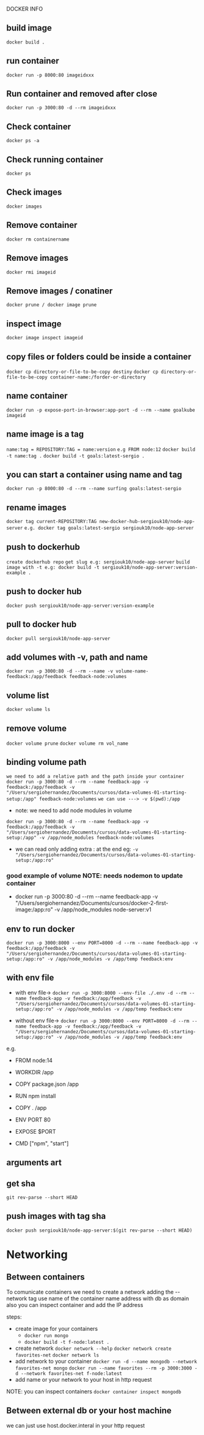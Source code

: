 DOCKER INFO

## build image

`docker build .`

## run container

`docker run -p 8000:80 imageidxxx`

## Run container and removed after close

`docker run -p 3000:80 -d --rm imageidxxx`

## Check container

`docker ps -a`

## Check running container

`docker ps`

## Check images

`docker images`

## Remove container

`docker rm containername`

## Remove images

`docker rmi imageid`

## Remove images / conatiner

`docker prune / docker image prune`

## inspect image

`docker image inspect imageid`

## copy files or folders could be inside a container

`docker cp directory-or-file-to-be-copy destiny`
`docker cp directory-or-file-to-be-copy container-name:/forder-or-directory`

## name container

`docker run -p expose-port-in-browser:app-port -d --rm --name goalkube imageid`

## name image is a tag

`name:tag = REPOSITORY:TAG = name:version`
`e.g FROM node:12`
`docker build -t name:tag .`
`docker build -t goals:latest-sergio .`

## you can start a container using name and tag

`docker run -p 8000:80 -d --rm --name surfing goals:latest-sergio`

## rename images

`docker tag current-REPOSITORY:TAG new-docker-hub-sergiouk10/node-app-server`
`e.g. docker tag goals:latest-sergio sergiouk10/node-app-server`

## push to dockerhub

`create dockerhub repo`
`get slug e.g: sergiouk10/node-app-server`
`build image with -t e.g: docker build -t sergiouk10/node-app-server:version-example .`

## push to docker hub

`docker push sergiouk10/node-app-server:version-example`

## pull to docker hub

`docker pull sergiouk10/node-app-server`

## add volumes with -v, path and name

`docker run -p 3000:80 -d --rm --name -v volume-name-feedback:/app/feedback feedback-node:volumes`

## volume list

`docker volume ls`

## remove volume

`docker volume prune`
`docker volume rm vol_name`

## binding volume path

`we need to add a relative path and the path inside your container`
`docker run -p 3000:80 -d --rm --name feedback-app -v feedback:/app/feedback -v "/Users/sergiohernandez/Documents/cursos/data-volumes-01-starting-setup:/app" feedback-node:volumes`
`we can use ---> -v $(pwd):/app`

- note: we need to add node modules in volume

`docker run -p 3000:80 -d --rm --name feedback-app -v feedback:/app/feedback -v "/Users/sergiohernandez/Documents/cursos/data-volumes-01-starting-setup:/app" -v /app/node_modules feedback-node:volumes`

- we can read only adding extra : at the end eg: `-v "/Users/sergiohernandez/Documents/cursos/data-volumes-01-starting-setup:/app:ro"`

### good example of volume NOTE: needs nodemon to update container

- docker run -p 3000:80 -d --rm --name feedback-app -v "/Users/sergiohernandez/Documents/cursos/docker-2-first-image:/app:ro" -v /app/node_modules node-server:v1

## env to run docker

`docker run -p 3000:8000 --env PORT=8000 -d --rm --name feedback-app -v feedback:/app/feedback -v "/Users/sergiohernandez/Documents/cursos/data-volumes-01-starting-setup:/app:ro" -v /app/node_modules -v /app/temp feedback:env`

## with env file

- with env file-> `docker run -p 3000:8000 --env-file ./.env -d --rm --name feedback-app -v feedback:/app/feedback -v "/Users/sergiohernandez/Documents/cursos/data-volumes-01-starting-setup:/app:ro" -v /app/node_modules -v /app/temp feedback:env`

- without env file-> `docker run -p 3000:8000 --env PORT=8000 -d --rm --name feedback-app -v feedback:/app/feedback -v "/Users/sergiohernandez/Documents/cursos/data-volumes-01-starting-setup:/app:ro" -v /app/node_modules -v /app/temp feedback:env`

e.g.

- FROM node:14

- WORKDIR /app

- COPY package.json /app

- RUN npm install

- COPY . /app

- ENV PORT 80

- EXPOSE $PORT

- CMD ["npm", "start"]

## arguments art

## get sha

`git rev-parse --short HEAD`

## push images with tag sha

`docker push sergiouk10/node-app-server:$(git rev-parse --short HEAD)`

# Networking

## Between containers

To comunicate containers we need to create a network adding the --network tag
use name of the container name address with db as domain also you can inspect container and add the IP address

steps:

- create image for your containers
  - `docker run mongo`
  - `docker build -t f-node:latest .`
- create network
  `docker network --help`
  `docker network create favorites-net`
  `docker network ls`
- add network to your container
  `docker run -d --name mongodb --network favorites-net mongo`
  `docker run --name favorites --rm -p 3000:3000 -d --network favorites-net f-node:latest`
- add name or your network to your host in http request

NOTE: you can inspect containers
`docker container inspect mongodb`

## Between external db or your host machine

we can just use host.docker.interal in your http request
